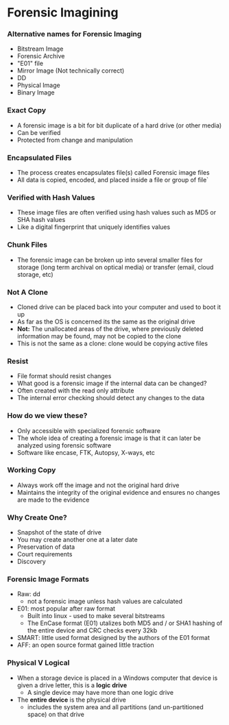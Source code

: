 # Forensic Imagining 

### Alternative names for Forensic Imaging

- Bitstream Image
- Forensic Archive
- "E01" file
- Mirror Image (Not technically correct)
- DD 
- Physical Image
- Binary Image

### Exact Copy

- A forensic image is a bit for bit duplicate of a hard drive (or other media)
- Can be verified
- Protected from change and manipulation

### Encapsulated Files

- The process creates encapsulates file(s) called Forensic image files
- All data is copied, encoded, and placed inside a file or group of file`

### Verified with Hash Values

- These image files are often verified using hash values such as MD5 or SHA hash values
- Like a digital fingerprint that uniquely identifies values

### Chunk Files

- The forensic image can be broken up into several smaller files for storage (long term archival on optical media) or transfer (email, cloud storage, etc)

### Not A Clone

- Cloned drive can be placed back into your computer and used to boot it up
- As far as the OS is concerned its the same as the original drive 
- **Not:** The unallocated areas of the drive, where previously deleted information may be found, may not be copied to the clone
- This is not the same as a clone: clone would be copying active files

### Resist

- File format should resist changes
- What good is a forensic image if the internal data can be changed?
- Often created with the read only attribute
- The internal error checking should detect any changes to the data

### How do we view these?

- Only accessible with specialized forensic software
- The whole idea of creating a forensic image is that it can later be analyzed using forensic software 
- Software like encase, FTK, Autopsy, X-ways, etc

### Working Copy

- Always work off the image and not the original hard drive 
- Maintains the integrity of the original evidence and ensures no changes are made to the evidence

### Why Create One? 

- Snapshot of the state of drive 
- You may create another one at a later date
- Preservation of data
- Court requirements
- Discovery

### Forensic Image Formats

- Raw: dd
	- not a forensic image unless hash values are calculated
- E01: most popular after raw format
	- Built into linux - used to make several bitstreams
	- The EnCase format (E01) utalizes both MD5 and / or SHA1 hashing of the entire device and CRC checks every 32kb
- SMART: little used format designed by the authors of the E01 format
- AFF: an open source format gained little traction

### Physical V Logical

- When a storage device is placed in a Windows computer that device is given a drive letter, this is a **logic drive**
	- A single device may have more than one logic drive
-  The **entire device** is the physical drive
	- includes the system area and all partitions (and un-partitioned space) on that drive
